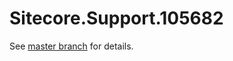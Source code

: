 # Sitecore.Support.105682

See [master branch](https://github.com/sitecoresupport/Sitecore.Support.105682) for details.